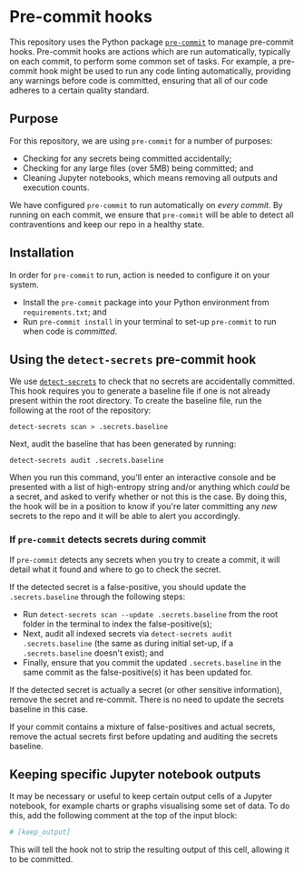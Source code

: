 # Pre-commit hooks

This repository uses the Python package [`pre-commit`][pre-commit] to manage pre-commit hooks. Pre-commit hooks are
actions which are run automatically, typically on each commit, to perform some common set of tasks. For example, a
pre-commit hook might be used to run any code linting automatically, providing any warnings before code is committed,
ensuring that all of our code adheres to a certain quality standard.

## Purpose

For this repository, we are using `pre-commit` for a number of purposes:

- Checking for any secrets being committed accidentally;
- Checking for any large files (over 5MB) being committed; and
- Cleaning Jupyter notebooks, which means removing all outputs and execution counts.

We have configured `pre-commit` to run automatically on _every commit_. By running on each commit, we ensure that
`pre-commit` will be able to detect all contraventions and keep our repo in a healthy state.

## Installation

In order for `pre-commit` to run, action is needed to configure it on your system.

- Install the `pre-commit` package into your Python environment from `requirements.txt`; and
- Run `pre-commit install` in your terminal to set-up `pre-commit` to run when code is _committed_.

## Using the `detect-secrets` pre-commit hook

We use [`detect-secrets`][detect-secrets] to check that no secrets are accidentally committed. This hook requires you
to generate a baseline file if one is not already present within the root directory. To create the baseline file, run
the following at the root of the repository:

```shell
detect-secrets scan > .secrets.baseline
```

Next, audit the baseline that has been generated by running:

```shell
detect-secrets audit .secrets.baseline
```

When you run this command, you'll enter an interactive console and be presented with a list of high-entropy string
and/or anything which _could_ be a secret, and asked to verify whether or not this is the case. By doing this, the hook
will be in a position to know if you're later committing any _new_ secrets to the repo and it will be able to alert you
accordingly.

### If `pre-commit` detects secrets during commit

If `pre-commit` detects any secrets when you try to create a commit, it will detail what it found and where to go to
check the secret.

If the detected secret is a false-positive, you should update the `.secrets.baseline` through the following steps:

- Run `detect-secrets scan --update .secrets.baseline` from the root folder in the terminal to index the
  false-positive(s);
- Next, audit all indexed secrets via `detect-secrets audit .secrets.baseline` (the same as during initial set-up, if a
  `.secrets.baseline` doesn't exist); and
- Finally, ensure that you commit the updated `.secrets.baseline` in the same commit as the false-positive(s) it has
  been updated for.

If the detected secret is actually a secret (or other sensitive information), remove the secret and re-commit. There is
no need to update the secrets baseline in this case.

If your commit contains a mixture of false-positives and actual secrets, remove the actual secrets first before
updating and auditing the secrets baseline.

## Keeping specific Jupyter notebook outputs

It may be necessary or useful to keep certain output cells of a Jupyter notebook, for example charts or graphs
visualising some set of data. To do this, add the following comment at the top of the input block:

```julia
# [keep_output]
```

This will tell the hook not to strip the resulting output of this cell, allowing it to be committed.

[detect-secrets]: https://github.com/Yelp/detect-secrets
[pre-commit]: https://pre-commit.com/
